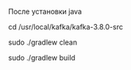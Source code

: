 После установки java

cd /usr/local/kafka/kafka-3.8.0-src

sudo ./gradlew clean

sudo ./gradlew build

